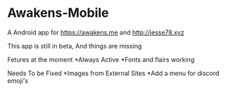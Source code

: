 # Awakens-Mobile
A Android app for https://awakens.me and http://jesse78.xyz

This app is still in beta, And things are missing

Fetures at the moment
  *Always Active
  *Fonts and flairs working
  
Needs To be Fixed
  *Images from External Sites
  *Add a menu for discord emoji's
